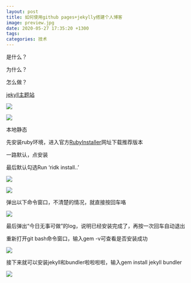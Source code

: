 ```yaml
---
layout: post
title: 如何使用github pages+jekylly搭建个人博客
image: preview.jpg
date: 2020-05-27 17:35:20 +1300
tags:
categories: 技术
---
```

是什么？



为什么？

怎么做？

[jekyll主题站](https://jekyllthemes.io/)

![]({{site.baseurl}}/images/20200527_1.JPG)

![]({{site.baseurl}}/images/10.jpg)

本地静态

先安装ruby环境，进入官方[RubyInstaller](https://rubyinstaller.org/downloads/)网址下载推荐版本

一路默认，点安装

最后默认勾选Run ‘ridk install..’

![]({{site.baseurl}}/images/20200527_2.JPG)

![]({{site.baseurl}}/images/20200527_2.jpg)

弹出以下命令窗口，不清楚的情况，就直接按回车咯

![]({{site.baseurl}}/images/20200527_3.jpg)

最后弹出“今日无事可做”的log，说明已经安装完成了，再按一次回车自动退出

重新打开git bash命令窗口，输入gem -v可查看是否安装成功

![]({{site.baseurl}}/images/20200527_4.jpg)

接下来就可以安装jekyll和bundler啦啦啦啦，输入gem install jekyll bundler

![]({{site.baseurl}}/images/20200527_7.jpg)

